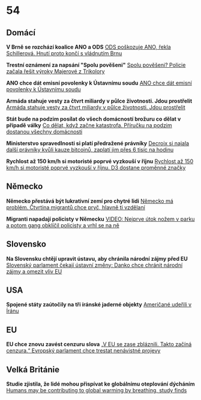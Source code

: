 # 54

## Domácí

**V Brně se rozchází koalice ANO a ODS** [ODS poškozuje ANO, řekla Schillerová. Hnutí proto končí s vládnutím Brnu](https://www.seznamzpravy.cz/clanek/domaci-zivot-v-cesku-ods-poskozuje-ano-rekla-schillerova-hnuti-proto-konci-s-vladnutim-brnu-279227)

**Trestní oznámení za napsání "Spolu pověšeni"** [Spolu pověšeni? Policie začala řešit výroky Majerové z Trikolory](https://www.novinky.cz/clanek/domaci-spolu-poveseni-sarapatka-podava-na-majerovou-trestni-oznameni-40526048)

**ANO chce dát emisní povolenky k Ústavnímu soudu** [ANO chce dát emisní povolenky k Ústavnímu soudu](https://www.echo24.cz/a/HnUrB/zpravy-domov-ano-emisni-povlenky-ustavni-soud)

**Armáda stahuje vesty za čtvrt miliardy v půlce životnosti. Jdou prostřelit** [Armáda stahuje vesty za čtvrt miliardy v půlce životnosti. Jdou prostřelit](https://www.novinky.cz/clanek/domaci-armada-stahuje-vesty-za-ctvrt-miliardy-v-pulce-zivotnosti-jdou-prostrelit-40526421)

**Stát bude na podzim posílat do všech domácností brožuru co dělat v případě války** [Co dělat, když začne katastrofa. Příručku na podzim dostanou všechny domácnosti](https://www.idnes.cz/zpravy/domaci/ministerstvo-vnitra-hasici-prirucka-koncept-72-hodin.A250620_143135_domaci_vank)

**Ministerstvo spravedlnosti si platí předražené právníky** [Decroix si najala další právníky kvůli kauze bitcoinů, zaplatí jim přes 6 tisíc na hodinu](https://www.idnes.cz/zpravy/domaci/ministerstvo-spravedlnosti-bitcoiny-advokatni-kancelar.A250621_102816_domaci_hovo)

**Rychlost až 150 km/h si motoristé poprvé vyzkouší v říjnu** [Rychlost až 150 km/h si motoristé poprvé vyzkouší v říjnu. D3 dostane proměnné značky](https://zdopravy.cz/rychlost-az-150-km-h-si-motoriste-poprve-vyzkousi-v-rijnu-d3-dostane-promenne-znacky-249067/)

## Německo

**Německo přestává být lukrativní zemí pro chytré lidi** [Německo má problém. Čtvrtina migrantů chce pryč, hlavně ti vzdělaní](https://www.idnes.cz/zpravy/zahranicni/nemecko-migranti-studie-navrat-domu-emigrace-diskriminace.A250618_160649_zahranicni_kha)

**Migranti napadají policisty v Německu** [VIDEO: Nejprve útok nožem v parku a potom gang obklíčil policisty a vrhl se na ně](https://www.echo24.cz/a/HqMKh/zpravy-svet-nemecko-hamburk-mladistvi-bitka-police)

## Slovensko

**Na Slovensku chtějí upravit ústavu, aby chránila národní zájmy před EU** [Slovenský parlament čekají ústavní změny: Danko chce chránit národní zájmy a omezit vliv EU](https://www.novinky.cz/clanek/zahranicni-slovensky-parlament-cekaji-ustavni-zmeny-danko-chce-chranit-narodni-zajmy-a-omezit-vliv-eu-40525672)

## USA

**Spojené státy zaútočily na tři íránské jaderné objekty** [Američané udeřili v Íránu](https://www.novinky.cz/clanek/zahranicni-blizky-a-stredni-vychod-americane-zautocili-v-iranu-40526954)

## EU

**EU chce znovu zavést cenzuru slova** [„V EU se zase zbláznili. Takto začíná cenzura.“ Evropský parlament chce trestat nenávistné projevy](https://www.echo24.cz/a/HsgbF/zpravy-svet-evropsky-parlament-chce-trestat-nenavistne-projevy-kritika-cenzura-hraba)

## Velká Británie

**Studie zjistila, že lidé mohou přispívat ke globálnímu oteplování dýcháním** [Humans may be contributing to global warming by breathing, study finds](https://www.lbc.co.uk/news/humans-contributing-global-warming-breathing-study-finds/)
